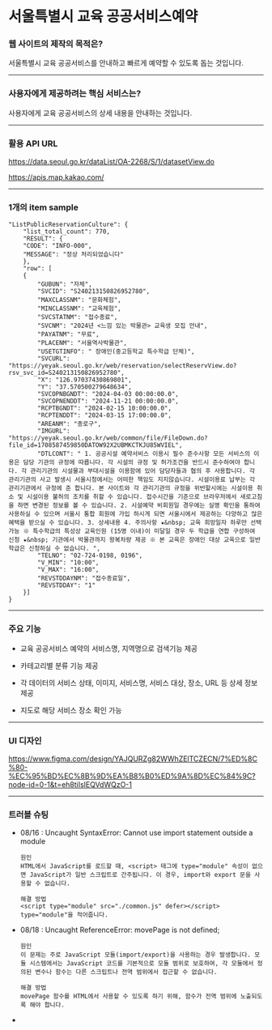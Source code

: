 # 서울특별시 교육 공공서비스예약

### 웹 사이트의 제작의 목적은?

서울특별시 교육 공공서비스를 안내하고 빠르게 예약할 수 있도록 돕는 것입니다.

---

### 사용자에게 제공하려는 핵심 서비스는?

사용자에게 교육 공공서비스의 상세 내용을 안내하는 것입니다.

---

### 활용 API URL

https://data.seoul.go.kr/dataList/OA-2268/S/1/datasetView.do

https://apis.map.kakao.com/

---

### 1개의 item sample

```
"ListPublicReservationCulture": {
    "list_total_count": 770,
    "RESULT": {
    "CODE": "INFO-000",
    "MESSAGE": "정상 처리되었습니다"
    },
    "row": [
    {
        "GUBUN": "자체",
        "SVCID": "S240213150826952780",
        "MAXCLASSNM": "문화체험",
        "MINCLASSNM": "교육체험",
        "SVCSTATNM": "접수종료",
        "SVCNM": "2024년 <느낌 있는 박물관> 교육생 모집 안내",
        "PAYATNM": "무료",
        "PLACENM": "서울역사박물관",
        "USETGTINFO": " 장애인(중고등학교 특수학급 단체)",
        "SVCURL": "https://yeyak.seoul.go.kr/web/reservation/selectReservView.do?rsv_svc_id=S240213150826952780",
        "X": "126.97037430869801",
        "Y": "37.570500279648634",
        "SVCOPNBGNDT": "2024-04-03 00:00:00.0",
        "SVCOPNENDDT": "2024-11-21 00:00:00.0",
        "RCPTBGNDT": "2024-02-15 10:00:00.0",
        "RCPTENDDT": "2024-03-15 17:00:00.0",
        "AREANM": "종로구",
        "IMGURL": "https://yeyak.seoul.go.kr/web/common/file/FileDown.do?file_id=1708587459850DATOW92X2UBMKCTKJU85WVIEL",
        "DTLCONT": " 1. 공공시설 예약서비스 이용시 필수 준수사항 모든 서비스의 이용은 담당 기관의 규정에 따릅니다. 각 시설의 규정 및 허가조건을 반드시 준수하여야 합니다. 각 관리기관의 시설물과 부대시설을 이용함에 있어 담당자들과 협의 후 사용합니다. 각 관리기관의 사고 발생시 서울시청에서는 어떠한 책임도 지지않습니다. 시설이용료 납부는 각 관리기관에서 규정에 준 합니다. 본 사이트와 각 관리기관의 규정을 위반할시에는 시설이용 취소 및 시설이용 불허의 조치를 취할 수 있습니다. 접수시간을 기준으로 브라우저에서 새로고침을 하면 변경된 정보를 볼 수 있습니다. 2. 시설예약 비회원일 경우에는 실명 확인을 통하여 사용하실 수 있으며 서울시 통합 회원에 가입 하시게 되면 서울시에서 제공하는 다양하고 많은 혜택을 받으실 수 있습니다. 3. 상세내용 4. 주의사항 ★&nbsp; 교육 희망일자 하루만 선택 가능 ※ 특수학급의 특성상 교육인원 (15명 이내)이 미달일 경우 두 학급을 연합 구성하여 신청 ★&nbsp; 기관에서 박물관까지 왕복차량 제공 ※ 본 교육은 장애인 대상 교육으로 일반 학급은 신청하실 수 없습니다. ",
        "TELNO": "02-724-0198, 0196",
        "V_MIN": "10:00",
        "V_MAX": "16:00",
        "REVSTDDAYNM": "접수종료일",
        "REVSTDDAY": "1"
    }]
}
```

---

### 주요 기능

- 교육 공공서비스 예약의 서비스명, 지역명으로 검색기능 제공

- 카테고리별 분류 기능 제공

- 각 데이터의 서비스 상태, 이미지, 서비스명, 서비스 대상, 장소, URL 등 상세 정보 제공

- 지도로 해당 서비스 장소 확인 가능

---

### UI 디자인

https://www.figma.com/design/YAJQURZg82WWhZElTCZECN/7%ED%8C%80-%EC%95%BD%EC%8B%9D%EA%B8%B0%ED%9A%8D%EC%84%9C?node-id=0-1&t=eh8tiIslEQVdWQzO-1

---

### 트러블 슈팅

- 08/16 : Uncaught SyntaxError: Cannot use import statement outside a module

  ```
  원인
  HTML에서 JavaScript를 로드할 때, <script> 태그에 type="module" 속성이 없으면 JavaScript가 일반 스크립트로 간주됩니다. 이 경우, import와 export 문을 사용할 수 없습니다.

  해결 방법
  <script type="module" src="./common.js" defer></script>
  type="module"을 적어줍니다.
  ```

- 08/18 : Uncaught ReferenceError: movePage is not defined;

  ```
  원인
  이 문제는 주로 JavaScript 모듈(import/export)을 사용하는 경우 발생합니다. 모듈 시스템에서는 JavaScript 코드를 기본적으로 모듈 범위로 보호하여, 각 모듈에서 정의된 변수나 함수는 다른 스크립트나 전역 범위에서 접근할 수 없습니다.

  해결 방법
  movePage 함수를 HTML에서 사용할 수 있도록 하기 위해, 함수가 전역 범위에 노출되도록 해야 합니다.
  ```

-
